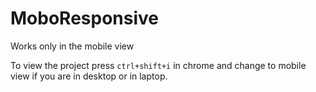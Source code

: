 # MoboResponsive

Works only in the mobile view

To view the project press `ctrl+shift+i` in chrome and change to mobile view if you are in desktop or in laptop.

